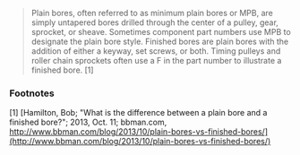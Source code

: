 > Plain bores, often referred to as minimum plain bores or MPB, are simply untapered bores drilled through the center of a pulley, gear, sprocket, or sheave. Sometimes component part numbers use MPB to designate the plain bore style.
> Finished bores are plain bores with the addition of either a keyway, set screws, or both. Timing pulleys and roller chain sprockets often use a F in the part number to illustrate a finished bore. [1]

### Footnotes
[1] [Hamilton, Bob; "What is the difference between a plain bore and a finished bore?"; 2013, Oct. 11; bbman.com, http://www.bbman.com/blog/2013/10/plain-bores-vs-finished-bores/](http://www.bbman.com/blog/2013/10/plain-bores-vs-finished-bores/)